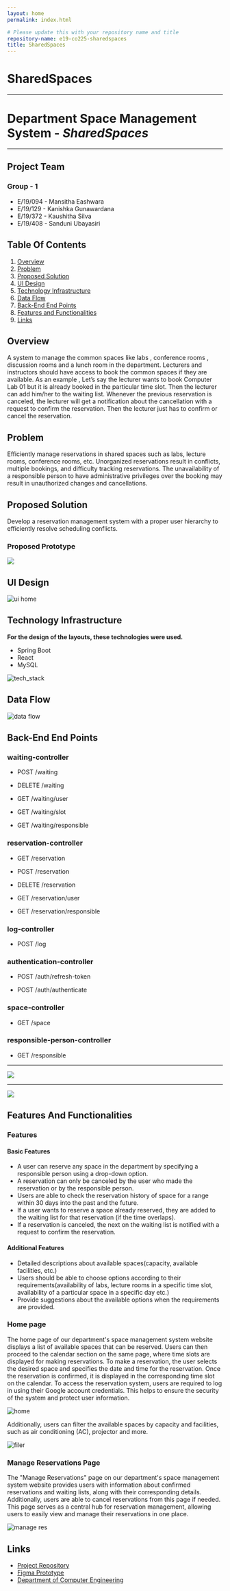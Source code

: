 ```yaml
---
layout: home
permalink: index.html

# Please update this with your repository name and title
repository-name: e19-co225-sharedspaces
title: SharedSpaces
---
```


[comment]: # "This is the standard layout for the project, but you can clean this and use your own template"

# SharedSpaces

---

# Department Space Management System - _**SharedSpaces**_
***

## Project Team
<a name="project_team"></a>
### Group - 1
* E/19/094 - Mansitha Eashwara
* E/19/129 - Kanishka Gunawardana
* E/19/372 - Kaushitha Silva
* E/19/408 - Sanduni Ubayasiri
  
## Table Of Contents


1. [Overview](#overview)
2. [Problem](#problem)
3. [Proposed Solution](#solution)
4. [UI Design](#ui_design)
5. [Technology Infrastructure](#tech)
6. [Data Flow](#data_flow)
7. [Back-End End Points](#backend)
8. [Features and Functionalities](#features)
9. [Links](#links)




## Overview

<a name="overview"></a>
A system to manage  the common spaces like labs , conference rooms , discussion  rooms and a lunch room in the department.  Lecturers and  instructors should have access to  book the common  spaces if they are available. As an example , Let’s say the lecturer  wants to book Computer Lab 01 but it is already booked in the particular time slot.  Then the lecturer can add him/her to the waiting list.  Whenever the previous reservation is canceled, the lecturer will get a notification about the cancellation with a request to confirm the reservation. Then the lecturer just has to confirm or cancel the reservation.



## Problem

<a name="problem"></a>
Efficiently manage reservations in shared spaces such as labs, lecture rooms, conference rooms, etc. Unorganized reservations result in conflicts, multiple bookings, and difficulty tracking reservations. The unavailability of a responsible person to have administrative privileges over the booking may result in unauthorized changes and cancellations.



## Proposed Solution
<a name="solution"></a>
Develop a reservation management system with a proper user hierarchy to efficiently resolve scheduling conflicts. 
### Proposed Prototype
![](https://github.com/cepdnaclk/e19-co225-sharedspaces/blob/main/docs/images/prototype.jpeg)



## UI Design
<a name="ui_design"></a>
![ui home](https://github.com/cepdnaclk/e19-co225-sharedspaces/blob/main/docs/images/ui%20design.jpeg)


## Technology Infrastructure
<a name="tech"></a>
**For the design of the layouts, these technologies were used.**

* Spring Boot
* React
* MySQL

![tech_stack](https://github.com/cepdnaclk/e19-co225-sharedspaces/blob/main/docs/images/tech.PNG)




## Data Flow
<a name="data_flow"></a>
![data flow](https://github.com/cepdnaclk/e19-co225-sharedspaces/blob/main/docs/images/data.PNG)


## Back-End End Points
<a name="backend"></a>
### **waiting-controller**


* POST
 /waiting


* DELETE
 /waiting


* GET
 /waiting/user


* GET
 /waiting/slot


* GET
/waiting/responsible

### **reservation-controller**


* GET
/reservation


* POST
/reservation


* DELETE
/reservation


* GET
/reservation/user


* GET
/reservation/responsible

### **log-controller**


* POST
/log

### **authentication-controller**


* POST
/auth/refresh-token


* POST
/auth/authenticate


### **space-controller**


* GET
/space

### **responsible-person-controller**


* GET
/responsible

***

![](https://github.com/cepdnaclk/e19-co225-sharedspaces/blob/main/docs/images/swagger1.jpeg)

***


![](https://github.com/cepdnaclk/e19-co225-sharedspaces/blob/main/docs/images/swagger2.jpeg)

## Features And Functionalities
<a name="features"></a>

### Features

#### Basic Features
* A user can reserve any space in the department by specifying a responsible person using a drop-down option.  
* A reservation can only be canceled by the user who made the reservation or by the responsible person.
* Users are able to check the reservation history of space for a range within 30 days into the past and the future. 
* If a user wants to reserve a space already reserved, they are added to the waiting list for that reservation (if the time overlaps). 
* If a reservation is canceled, the next on the waiting list is notified with a request to confirm the reservation. 

#### Additional Features
* Detailed descriptions about available spaces(capacity, available facilities, etc.)
* Users should be able to choose options according to their requirements(availability of labs, lecture rooms in a specific time slot, availability of a particular space in a specific day etc.)
* Provide suggestions about the available options when the requirements are provided.

### Home page

The home page of our department's space management system website displays a list of available spaces that can be reserved. Users can then proceed to the calendar section on the same page, where time slots are displayed for making reservations. To make a reservation, the user selects the desired space and specifies the date and time for the reservation. Once the reservation is confirmed, it is displayed in the corresponding time slot on the calendar. To access the reservation system, users are required to log in using their Google account credentials. This helps to ensure the security of the system and protect user information.

![home](https://github.com/cepdnaclk/e19-co225-sharedspaces/blob/main/docs/images/home1.PNG)

Additionally, users can filter the available spaces by capacity and facilities, such as air conditioning (AC), projector and more.

![filer](https://github.com/cepdnaclk/e19-co225-sharedspaces/blob/main/docs/images/filter.jpeg)


### Manage Reservations Page


The "Manage Reservations" page on our department's space management system website provides users with information about confirmed reservations and waiting lists, along with their corresponding details. Additionally, users are able to cancel reservations from this page if needed. This page serves as a central hub for reservation management, allowing users to easily view and manage their reservations in one place.

![manage res](https://github.com/cepdnaclk/e19-co225-sharedspaces/blob/main/docs/images/manage_res.jpeg)

## Links
<a name="links"></a>
* [Project Repository](https://github.com/cepdnaclk/e19-co225-sharedspaces)
* [Figma Prototype](https://www.figma.com/file/JciRD62qAJmoYZUwjaGisJ/Shared-Spaces?type=design&node-id=11277%3A4087&t=2Esa2U2EBHtakZ2U-1)
* [Department of Computer Engineering](https://www.ce.pdn.ac.lk)


[//]: # (Please refer this to learn more about Markdown syntax)
[//]: # (https://github.com/adam-p/markdown-here/wiki/Markdown-Cheatsheet)
